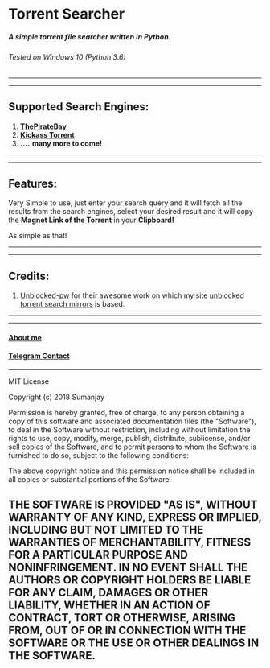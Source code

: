 # Torrent Searcher
##### A simple torrent file searcher written in Python.
######  Tested on Windows 10 (Python 3.6)
--------------------------------------
--------------------------------------

## Supported Search Engines:
1. [**ThePirateBay**](https://proxybay.bz/)
2. [**Kickass Torrent**](https://kickass.unblocked.lat/)
3. __.....many more to come!__
--------------------------------------
--------------------------------------
## Features:
Very Simple to use, just enter your search query and it will fetch all the results from the search engines, select your desired result and it will copy the **Magnet Link of the Torrent** in your **Clipboard!**

As simple as that!

--------------------------------------
--------------------------------------


## Credits:
1. [Unblocked-pw](https://github.com/unblocked-pw) for their awesome work on which my site  [unblocked torrent search mirrors](https://cyberboysumanjay.github.io/torrent) is based.
--------------------------------------
--------------------------------------



#### [About me](https://cyberboysumanjay.github.io)
#### [Telegram Contact](t.me/cyberboysumanjay)


----
MIT License

Copyright (c) 2018 Sumanjay

Permission is hereby granted, free of charge, to any person obtaining a copy
of this software and associated documentation files (the "Software"), to deal
in the Software without restriction, including without limitation the rights
to use, copy, modify, merge, publish, distribute, sublicense, and/or sell
copies of the Software, and to permit persons to whom the Software is
furnished to do so, subject to the following conditions:

The above copyright notice and this permission notice shall be included in all
copies or substantial portions of the Software.

THE SOFTWARE IS PROVIDED "AS IS", WITHOUT WARRANTY OF ANY KIND, EXPRESS OR
IMPLIED, INCLUDING BUT NOT LIMITED TO THE WARRANTIES OF MERCHANTABILITY,
FITNESS FOR A PARTICULAR PURPOSE AND NONINFRINGEMENT. IN NO EVENT SHALL THE
AUTHORS OR COPYRIGHT HOLDERS BE LIABLE FOR ANY CLAIM, DAMAGES OR OTHER
LIABILITY, WHETHER IN AN ACTION OF CONTRACT, TORT OR OTHERWISE, ARISING FROM,
OUT OF OR IN CONNECTION WITH THE SOFTWARE OR THE USE OR OTHER DEALINGS IN THE
SOFTWARE.
----
